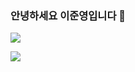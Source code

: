 ### 안녕하세요 이준영입니다 🙌

<img src="https://img.shields.io/badge/spring-#6DB33F?style=for-the-badge&logo=이미지 이름&logoColor=black">

<a href="버튼을 눌렀을 때 이동할 링크" target="_blank"><img src="https://img.shields.io/badge/#6DB33F?style=flat&logo=appveyor&logoColor=#6DB33F"/></a>

<!--
**BangTtagGum/BangTtagGum** is a ✨ _special_ ✨ repository because its `README.md` (this file) appears on your GitHub profile.

Here are some ideas to get you started:



- 🔭 I’m currently working on ...
- 🌱 I’m currently learning Spring
- 👯 I’m looking to collaborate on ...
- 🤔 I’m looking for help with ...
- 💬 Ask me about ...
- 📫 How to reach me: ...
- 😄 Pronouns: ...
- ⚡ Fun fact: ...
-->
